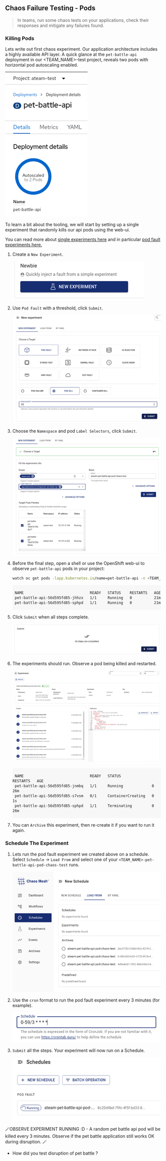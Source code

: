 ## Chaos Failure Testing - Pods

> In teams, run some chaos tests on your applications, check their responses and mitigate any failures found.

### Killing Pods

Lets write out first chaos experiment. Our application architecture includes a highly available API layer. A quick glance at the `pet-battle-api` deployment in our <TEAM_NAME>-test project, reveals two pods with horizontal pod autoscaling enabled.

![images/chaos-pb-api-deployment.png](images/chaos-pb-api-deployment.png)

To learn a bit about the tooling, we will start by setting up a single experiment that randomly kills our api pods using the web-ui.

You can read more about [single experiments here](https://chaos-mesh.org/docs/define-chaos-experiment-scope/) and in particular [pod fault experiments here.](https://chaos-mesh.org/docs/simulate-pod-chaos-on-kubernetes/)

1. Create a `New Experiment`.

    ![images/chaos-pb-pod-kill-1.png](images/chaos-pb-pod-kill-1.png)

2. Use `Pod Fault` with a threshold, click `Submit`.

    ![images/chaos-pb-pod-kill-2.png](images/chaos-pb-pod-kill-2.png)

3. Choose the `Namespace` and pod `Label Selectors`, click `Submit`.

    ![images/chaos-pb-pod-kill-3.png](images/chaos-pb-pod-kill-3.png)

4. Before the final step, open a shell or use the OpenShift web-ui to observe `pet-battle-api` pods in your project:

    ```bash
    watch oc get pods -lapp.kubernetes.io/name=pet-battle-api -n <TEAM_NAME>-ci-cd
    ```

    <div class="highlight" style="background: #f7f7f7">
    <pre><code class="language-bash">
    NAME                              READY   STATUS    RESTARTS   AGE
    pet-battle-api-56d595fd85-jhhzx   1/1     Running   0          21m
    pet-battle-api-56d595fd85-sphpd   1/1     Running   0          21m
    </code></pre></div>

4. Click `Submit` when all steps complete.

    ![images/chaos-pb-pod-kill-4.png](images/chaos-pb-pod-kill-4.png)

5. The experiments should run. Observe a pod being killed and restarted.

    ![images/chaos-pb-pod-kill-5.png](images/chaos-pb-pod-kill-5.png)

    <div class="highlight" style="background: #f7f7f7">
    <pre><code class="language-bash">
    NAME                              READY   STATUS              RESTARTS   AGE
    pet-battle-api-56d595fd85-jnmbq   1/1     Running             0          26m
    pet-battle-api-56d595fd85-s7vsm   0/1     ContainerCreating   0          1s
    pet-battle-api-56d595fd85-sphpd   1/1     Terminating         0          26m
    </code></pre></div>

6. You can `Archive` this experiment, then re-create it if you want to run it again.

### Schedule The Experiment

1. Lets run the pod fault experiment we created above on a schedule. Select `Schedule` -> `Load From` and select one of your `<TEAM_NAME>-pet-battle-api-pod-chaos-test` runs.

    ![images/chaos-pb-schedule-1.png](images/chaos-pb-schedule-1.png)

2. Use the `cron` format to run the pod fault experiment every 3 minutes (for example).

    ![images/chaos-pb-schedule-2.png](images/chaos-pb-schedule-2.png)

3. `Submit` all the steps. Your experiment will now run on a Schedule.

    ![images/chaos-pb-schedule-3.png](images/chaos-pb-schedule-3.png)

🪄OBSERVE EXPERIMENT RUNNING :D - A random pet battle api pod will be killed every 3 minutes. Observe if the pet battle application still works OK during disruption. 🪄

- How did you test disruption of pet battle ?